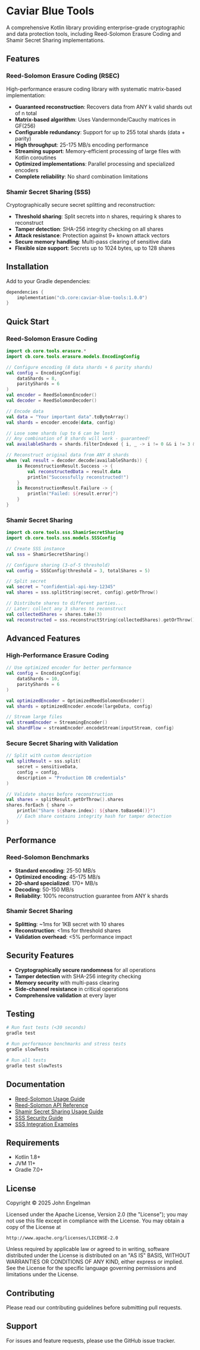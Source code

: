 # Caviar Blue Tools

A comprehensive Kotlin library providing enterprise-grade cryptographic and data protection tools, including Reed-Solomon Erasure Coding and Shamir Secret Sharing implementations.

## Features

### Reed-Solomon Erasure Coding (RSEC)
High-performance erasure coding library with systematic matrix-based implementation:
- **Guaranteed reconstruction**: Recovers data from ANY k valid shards out of n total
- **Matrix-based algorithm**: Uses Vandermonde/Cauchy matrices in GF(256)
- **Configurable redundancy**: Support for up to 255 total shards (data + parity)
- **High throughput**: 25-175 MB/s encoding performance
- **Streaming support**: Memory-efficient processing of large files with Kotlin coroutines
- **Optimized implementations**: Parallel processing and specialized encoders
- **Complete reliability**: No shard combination limitations

### Shamir Secret Sharing (SSS)
Cryptographically secure secret splitting and reconstruction:
- **Threshold sharing**: Split secrets into n shares, requiring k shares to reconstruct
- **Tamper detection**: SHA-256 integrity checking on all shares
- **Attack resistance**: Protection against 9+ known attack vectors
- **Secure memory handling**: Multi-pass clearing of sensitive data
- **Flexible size support**: Secrets up to 1024 bytes, up to 128 shares

## Installation

Add to your Gradle dependencies:

```kotlin
dependencies {
    implementation("cb.core:caviar-blue-tools:1.0.0")
}
```

## Quick Start

### Reed-Solomon Erasure Coding

```kotlin
import cb.core.tools.erasure.*
import cb.core.tools.erasure.models.EncodingConfig

// Configure encoding (8 data shards + 6 parity shards)
val config = EncodingConfig(
    dataShards = 8, 
    parityShards = 6
)
val encoder = ReedSolomonEncoder()
val decoder = ReedSolomonDecoder()

// Encode data
val data = "Your important data".toByteArray()
val shards = encoder.encode(data, config)

// Lose some shards (up to 6 can be lost)
// Any combination of 8 shards will work - guaranteed!
val availableShards = shards.filterIndexed { i, _ -> i != 0 && i != 3 && i != 6 }

// Reconstruct original data from ANY 8 shards
when (val result = decoder.decode(availableShards)) {
    is ReconstructionResult.Success -> {
        val reconstructedData = result.data
        println("Successfully reconstructed!")
    }
    is ReconstructionResult.Failure -> {
        println("Failed: ${result.error}")
    }
}
```

### Shamir Secret Sharing

```kotlin
import cb.core.tools.sss.ShamirSecretSharing
import cb.core.tools.sss.models.SSSConfig

// Create SSS instance
val sss = ShamirSecretSharing()

// Configure sharing (3-of-5 threshold)
val config = SSSConfig(threshold = 3, totalShares = 5)

// Split secret
val secret = "confidential-api-key-12345"
val shares = sss.splitString(secret, config).getOrThrow()

// Distribute shares to different parties...
// Later: collect any 3 shares to reconstruct
val collectedShares = shares.take(3)
val reconstructed = sss.reconstructString(collectedShares).getOrThrow()
```

## Advanced Features

### High-Performance Erasure Coding

```kotlin
// Use optimized encoder for better performance
val config = EncodingConfig(
    dataShards = 10,
    parityShards = 6
)

val optimizedEncoder = OptimizedReedSolomonEncoder()
val shards = optimizedEncoder.encode(largeData, config)

// Stream large files
val streamEncoder = StreamingEncoder()
val shardFlow = streamEncoder.encodeStream(inputStream, config)
```

### Secure Secret Sharing with Validation

```kotlin
// Split with custom description
val splitResult = sss.split(
    secret = sensitiveData,
    config = config,
    description = "Production DB credentials"
)

// Validate shares before reconstruction
val shares = splitResult.getOrThrow().shares
shares.forEach { share ->
    println("Share ${share.index}: ${share.toBase64()}")
    // Each share contains integrity hash for tamper detection
}
```

## Performance

### Reed-Solomon Benchmarks
- **Standard encoding**: 25-50 MB/s
- **Optimized encoding**: 45-175 MB/s
- **20-shard specialized**: 170+ MB/s
- **Decoding**: 50-150 MB/s
- **Reliability**: 100% reconstruction guarantee from ANY k shards

### Shamir Secret Sharing
- **Splitting**: ~1ms for 1KB secret with 10 shares
- **Reconstruction**: <1ms for threshold shares
- **Validation overhead**: <5% performance impact

## Security Features

- **Cryptographically secure randomness** for all operations
- **Tamper detection** with SHA-256 integrity checking
- **Memory security** with multi-pass clearing
- **Side-channel resistance** in critical operations
- **Comprehensive validation** at every layer

## Testing

```bash
# Run fast tests (<30 seconds)
gradle test

# Run performance benchmarks and stress tests
gradle slowTests

# Run all tests
gradle test slowTests
```

## Documentation

- [Reed-Solomon Usage Guide](docs/erasure-coding-usage.md)
- [Reed-Solomon API Reference](docs/erasure-coding-api.md)
- [Shamir Secret Sharing Usage Guide](docs/sss_usage_guide.md)
- [SSS Security Guide](docs/sss_security_guide.md)
- [SSS Integration Examples](docs/sss_integration_examples.md)

## Requirements

- Kotlin 1.8+
- JVM 11+
- Gradle 7.0+

## License

Copyright © 2025 John Engelman

Licensed under the Apache License, Version 2.0 (the "License");
you may not use this file except in compliance with the License.
You may obtain a copy of the License at

    http://www.apache.org/licenses/LICENSE-2.0

Unless required by applicable law or agreed to in writing, software
distributed under the License is distributed on an "AS IS" BASIS,
WITHOUT WARRANTIES OR CONDITIONS OF ANY KIND, either express or implied.
See the License for the specific language governing permissions and
limitations under the License.

## Contributing

Please read our contributing guidelines before submitting pull requests.

## Support

For issues and feature requests, please use the GitHub issue tracker.